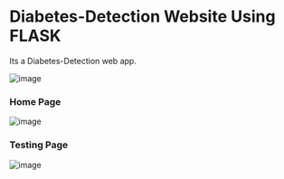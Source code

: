 # Diabetes-Detection Website Using FLASK

Its a Diabetes-Detection web app.

![image](https://user-images.githubusercontent.com/79393700/170067816-f5fdfcc3-c7dc-4c02-8312-f79ef5b1bad2.png)
### Home Page
![image](https://user-images.githubusercontent.com/79393700/170067900-659a0797-5092-402f-9552-0ecbc33e3d5f.png)
### Testing Page
![image](https://user-images.githubusercontent.com/79393700/170068133-b9cf989f-2b57-4d61-9449-8ffdac6ace5c.png)
